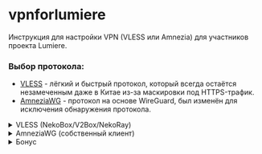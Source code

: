 # vpnforlumiere
Инструкция для настройки VPN (VLESS или Amnezia) для участников проекта Lumiere. 

### Выбор протокола:
- <a href="#vless">VLESS</a> - лёгкий и быстрый протокол, который всегда остаётся незамеченным даже в Китае из-за маскировки под HTTPS-трафик.
- <a href="#amnezia">AmneziaWG</a> - протокол на основе WireGuard, был изменён для исключения обнаружения протокола. 

<details>
<summary><a id="vless">VLESS (NekoBox/V2Box/NekoRay)</a></summary>
Выбор платформы:
1. <a href="#vlandroid">Android</a>
2. <a href="#vlios">iOS</a>
3. <a href="#vlwindows">Windows</a>
  
### <a id="vlandroid">Android</a>
1. Качаем  [NekoBox](https://github.com/MatsuriDayo/NekoBoxForAndroid/releases/) (кликабельно). Рекомендуется первый файл, если не устанавливается - качаем второй файл (в крайних случаях).

![android1](https://github.com/user-attachments/assets/fb708a8b-06c9-4a4a-aed8-8c470db38134)

2. Копируете конфигурацию, заходите в приложение и разрешаете уведомления.
> ```vless://bf41ea56-e8fc-4ddc-abb8-7c5af381c26f@147.45.69.83:443?security=reality&type=tcp&headerType=&path=&host=&sni=wikiportal.su&fp=chrome&pbk=hC-5z-MOBkbDKyOmn0HHGZydlbzb_UmnfLQPNFwk7DY&sid=d78758a007ae678a#lumiere```
3. Нажимаете "Добавить профиль" (рядом с поиском) и там же "Импорт из буфера обмена"

![photo_2024-11-10_01-26-16](https://github.com/user-attachments/assets/bac44295-8cf1-4407-94e7-01e8b3b44cc7)

4. Нажимаем на кнопку внизу и разрешаем подключение по VPN.

Если вам лень каждый раз выключать VPN, то можно настроить его на работу (или игнорирование) для отдельных приложений.
Для этого надо:
1. Открываете боковое меню и открываете настройки

![Screenshot_2025_01_15_15_23_44_67_c8c413cbdde2659431e41a03d647cf5f](https://github.com/user-attachments/assets/40f1c16f-2fbe-4c4e-b20c-2bd746b9ab73)

2. Находите пункт "Режим VPN для приложений"

![Screenshot_2025_01_15_15_23_49_51_c8c413cbdde2659431e41a03d647cf5f](https://github.com/user-attachments/assets/bca1cd5c-1878-4a05-a89f-db4b3b42d7ce)

3. Включаете режим "Прокси" (или оставляете "Обход") и выбираете приложения, которые нужно проксировать (или игнорировать)
Пример: 

![Screenshot_2025_01_15_15_24_04_34_c8c413cbdde2659431e41a03d647cf5f](https://github.com/user-attachments/assets/bb6a6cbf-354c-4fea-bd7a-2b6ee77cf805)

### <a id="vlios">iOS</a>
~~Честно, у меня нет яблока под рукой, но в принципе всё схоже.~~
1. Качаете [V2BOX](https://apps.apple.com/us/app/v2box-v2ray-client/id6446814690) из App Store
2. Копируете конфигурацию, заходите и сразу переходите в вкладку "Configs"
> ```vless://bf41ea56-e8fc-4ddc-abb8-7c5af381c26f@147.45.69.83:443?security=reality&type=tcp&headerType=&path=&host=&sni=wikiportal.su&fp=chrome&pbk=hC-5z-MOBkbDKyOmn0HHGZydlbzb_UmnfLQPNFwk7DY&sid=d78758a007ae678a#lumiere```
3. Нажимаете на плюсик и выбираете "Импортировать v2ray из буфера" (или же первый пункт в ссылке)
4. Подключаетесь и проверяете работу.

### <a id="vlwindows">Windows</a>
~~Готовьтесь, много букв и много действий~~
1. Качаете [NekoRay](https://github.com/Matsuridayo/nekoray/releases) (кликабельно). Нам нужна версия для Windows, поэтому качаем четвертый по списку файл.

![screenshot_10112024_013805](https://github.com/user-attachments/assets/68eb533d-84cb-4295-b974-ec06c4f45d21)

2. Распаковываем архив любым удобным способом, открываем папку "nekoray" и открываем "nekobox.exe" *(для удобства дальнейшего использования можно создать ярлык - перетащить этот файл с **зажатым Alt**, тогда система сама создаст ярлык)*

![screenshot_10112024_013621](https://github.com/user-attachments/assets/d8a527ab-27f9-4517-939e-282768678597)

3. Копируем конфигурацию, нажимаем на Сервер => Добавить профиль из буфера обмена
> ```vless://bf41ea56-e8fc-4ddc-abb8-7c5af381c26f@147.45.69.83:443?security=reality&type=tcp&headerType=&path=&host=&sni=wikiportal.su&fp=chrome&pbk=hC-5z-MOBkbDKyOmn0HHGZydlbzb_UmnfLQPNFwk7DY&sid=d78758a007ae678a#lumiere```

![screenshot_10112024_014347](https://github.com/user-attachments/assets/1ded404e-cecd-43aa-801f-54d92afa36ba)

4. После того, как профиль был добавлен, нажимаем на галочку "Режим TUN" и соглашаемся на открытие с правами администратора

![screenshot_10112024_014756](https://github.com/user-attachments/assets/21a6de96-c824-4866-8257-39962275a698)

5. После перезапуска с правами администратора нажимаем правой кнопкой мыши по нашему профилю и запускаем его.

![screenshot_10112024_014902](https://github.com/user-attachments/assets/b1950a9d-25a9-46d6-b6ad-8fc4ea3d6867)

</details>
<details>
<summary><a id="amnezia">AmneziaWG (собственный клиент)</a></summary>
Выбор платформы:
1. <a href="#amnandroios">Android/iOS</a>
2. <a href="#amnwindows">Windows</a>

### <a id="amnandroios">Android/iOS</a>
#### Все дальнейшие действия будут производиться на Android, на iOS действия одинаковые. ~~(ну. почти. надеюсь.)~~
1. Качаете AmneziaVPN для [Android](https://play.google.com/store/apps/details?id=org.amnezia.vpn) или [iOS](https://apps.apple.com/us/app/amneziavpn/id1600529900) (кликабельно)
2. Качаете конфигурацию с [Releases](https://github.com/sucrosexd/vpnforlumiere/releases/tag/config), ~~так как файл иначе не закинуть.~~ (кликабельно)
3. Заходите в приложение, листаете ниже и находите пункт "Файл с настройками подключения"

![Screenshot_2025_01_15_15_17_18_34_c070da9001a1faa552ad1af3a9c1a6ed](https://github.com/user-attachments/assets/f16a8013-85ec-4d40-8fa7-e567d736b180)

4. На всякий, проверьте название файла и подтверждаете.

![-212690_temp](https://github.com/user-attachments/assets/19e15153-70c5-4a4a-833a-b55c36ca27b5)

5. Ура, всё работает!

![Screenshot_2025_01_15_15_27_46_60_c070da9001a1faa552ad1af3a9c1a6ed](https://github.com/user-attachments/assets/a58fa400-0411-4dba-9602-3374297314e3)

Если вам лень каждый раз выключать VPN, то можно настроить его на работу (или игнорирование) для отдельных приложений.
Для этого надо:
1. Открываете пункт настроек и находите пункт "Соединение"

![Screenshot_2025_01_15_15_21_02_01_c070da9001a1faa552ad1af3a9c1a6ed](https://github.com/user-attachments/assets/bc4d11f6-2d9b-45dd-9df9-e9fba8c9a261)

2. Открываете пункт "Раздельное туннелирование приложений"

![Screenshot_2025_01_15_15_21_04_96_c070da9001a1faa552ad1af3a9c1a6ed](https://github.com/user-attachments/assets/a9bec8cf-e8d3-4ab7-985d-f82e86892d24)

3. Выбираете нужный режим работы и нужные приложения.
Пример:

![Screenshot_2025_01_15_15_22_44_46_c070da9001a1faa552ad1af3a9c1a6ed](https://github.com/user-attachments/assets/7bd56101-816a-4e97-a385-5e2566c1d820)


### <a id="amnwindows">Windows</a>
1. Скачиваете [AmneziaVPN](https://github.com/amnezia-vpn/amnezia-client/releases/tag/4.8.2.3) для Windows (кликабельно)

![image_2025-01-15_18-36-20](https://github.com/user-attachments/assets/7bc3f867-2b4d-482e-a6e4-1d4975865203)

2. Тыкаете на "Далее" и всё установится.
3. Качаете конфигурацию с [Releases](https://github.com/sucrosexd/vpnforlumiere/releases/tag/config), ~~так как файл иначе не закинуть.~~ (кликабельно)
4. После установки и открытия приложения находите пункт "Файл с настройками подключения"

![image_2025-01-15_18-41-5911](https://github.com/user-attachments/assets/194123ce-f5a9-4f7b-a27b-07a6e9a4002b)

5. Добавляете конфигурацию, сверяете название файла (на всякий случай), подтверждаете.

![image_2025-01-15_18-41-591](https://github.com/user-attachments/assets/b95a686c-1f82-4b71-86ba-bd96c445c526)

6. Ура, всё работает!

![image_2025-01-15_18-41-592](https://github.com/user-attachments/assets/8081329a-4469-4b81-a69a-6d400e9d61bb)

</details>
<details>
  <summary>Бонус</summary>
  Жесть, так как этот сервак держится на моей стипендии и если вам не жалко пару деняк, можете закинуть мне немного на оплату сервака
  <details>
    <summary>реквизит (он один)</summary>
    СБП, Тинькофф: +79510917872
    подпись "на сервак" :ноготочки:
  </details>
</details>
